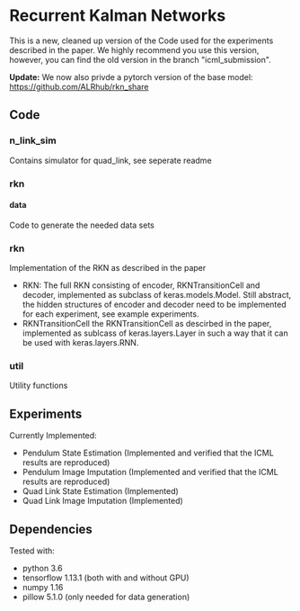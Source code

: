 # Recurrent Kalman Networks

This is a new, cleaned up version of the Code used for the experiments described in the paper. We highly recommend you use this version, however, you can find the old version in the branch "icml_submission". 

**Update:** We now also privde a pytorch version of the base model: https://github.com/ALRhub/rkn_share 

## Code

### n_link_sim
  Contains simulator for quad_link, see seperate readme
  
### rkn
#### data
Code to generate the needed data sets

### rkn
Implementation of the RKN as described in the paper
  - RKN: The full RKN consisting of encoder, RKNTransitionCell and decoder, implemented as subclass of keras.models.Model. Still abstract, the hidden structures of encoder and decoder need to be implemented for each experiment, see example experiments.
  - RKNTransitionCell the RKNTransitionCell as descirbed in the paper, implemented as sublcass of keras.layers.Layer in such a way that it can be used with keras.layers.RNN. 

### util
Utility functions

## Experiments

Currently Implemented:
  - Pendulum State Estimation (Implemented and verified that the ICML results are reproduced)
  - Pendulum Image Imputation (Implemented and verified that the ICML results are reproduced)
  - Quad Link State Estimation (Implemented)
  - Quad Link Image Imputation (Implemented)


## Dependencies

Tested with:
  - python 3.6
  - tensorflow 1.13.1 (both with and without GPU)
  - numpy 1.16
  - pillow 5.1.0 (only needed for data generation)

